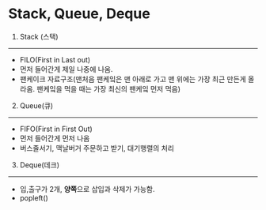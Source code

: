 Stack, Queue, Deque
====
1. Stack (스택)
----

- FILO(First in Last out)
- 먼저 들어간게 제일 나중에 나옴.
- 팬케이크 자료구조(맨처음 팬케잌은 맨 아래로 가고 맨 위에는 가장 최근 만든게 올라옴. 팬케잌을 먹을 때는 가장 최신의 팬케잌 먼저 먹음) 


2. Queue(큐)
----

- FIFO(First in First Out)
- 먼저 들어간게 먼저 나옴 
- 버스줄서기, 맥날버거 주문하고 받기, 대기행렬의 처리 

3. Deque(데크)
----

- 입,출구가 2개, <b>양쪽</b>으로 삽입과 삭제가 가능함.
- popleft()